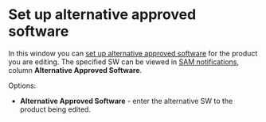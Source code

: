# Set up alternative approved software
 
In this window you can [set up alternative approved software](../../../../alvao-asset-management/software-management/software-regular-auditing) for the product you are editing. The specified SW can be viewed in [SAM notifications](../../../../modules/alvao-sam-assistant/sam-alerting), column **Alternative Approved Software**.
 
Options:
 
- **Alternative Approved Software** - enter the alternative SW to the product being edited.
